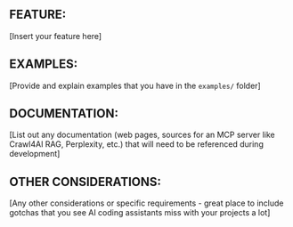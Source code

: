 ## FEATURE:

[Insert your feature here]

## EXAMPLES:

[Provide and explain examples that you have in the `examples/` folder]

## DOCUMENTATION:

[List out any documentation (web pages, sources for an MCP server like Crawl4AI RAG, Perplexity, etc.) that will need to be referenced during development]

## OTHER CONSIDERATIONS:

[Any other considerations or specific requirements - great place to include gotchas that you see AI coding assistants miss with your projects a lot]
